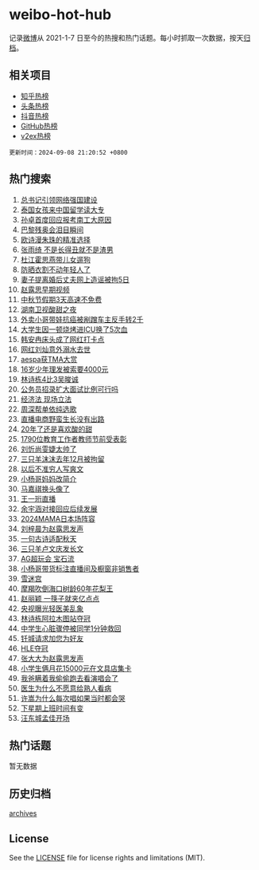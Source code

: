 # weibo-hot-hub

记录[微博](https://www.weibo.com)从 2021-1-7 日至今的热搜和热门话题。每小时抓取一次数据，按天[归档](archives)。

## 相关项目

- [知乎热榜](https://github.com/snaildev/zhihu-hot-hub)
- [头条热榜](https://github.com/snaildev/toutiao-hot-hub)
- [抖音热榜](https://github.com/snaildev/douyin-hot-hub)
- [GitHub热榜](https://github.com/snaildev/github-hot-hub)
- [v2ex热榜](https://github.com/snaildev/v2ex-hot-hub)


`更新时间：2024-09-08 21:20:52 +0800`

## 热门搜索

1. [总书记引领网络强国建设](https://m.weibo.cn/search?containerid=100103type%3D1%26t%3D10%26q%3D%23%E6%80%BB%E4%B9%A6%E8%AE%B0%E5%BC%95%E9%A2%86%E7%BD%91%E7%BB%9C%E5%BC%BA%E5%9B%BD%E5%BB%BA%E8%AE%BE%23&stream_entry_id=51&isnewpage=1&extparam=seat%3D1%26c_type%3D51%26pos%3D0%26cate%3D10103%26q%3D%2523%25E6%2580%25BB%25E4%25B9%25A6%25E8%25AE%25B0%25E5%25BC%2595%25E9%25A2%2586%25E7%25BD%2591%25E7%25BB%259C%25E5%25BC%25BA%25E5%259B%25BD%25E5%25BB%25BA%25E8%25AE%25BE%2523%26dgr%3D0%26filter_type%3Drealtimehot%26stream_entry_id%3D51%26display_time%3D1725801651%26pre_seqid%3D17258016511789327145155)
1. [泰国女孩来中国留学读大专](https://m.weibo.cn/search?containerid=100103type%3D1%26t%3D10%26q%3D%23%E6%B3%B0%E5%9B%BD%E5%A5%B3%E5%AD%A9%E6%9D%A5%E4%B8%AD%E5%9B%BD%E7%95%99%E5%AD%A6%E8%AF%BB%E5%A4%A7%E4%B8%93%23&stream_entry_id=31&isnewpage=1&extparam=seat%3D1%26realpos%3D1%26flag%3D0%26filter_type%3Drealtimehot%26lcate%3D5001%26c_type%3D31%26q%3D%2523%25E6%25B3%25B0%25E5%259B%25BD%25E5%25A5%25B3%25E5%25AD%25A9%25E6%259D%25A5%25E4%25B8%25AD%25E5%259B%25BD%25E7%2595%2599%25E5%25AD%25A6%25E8%25AF%25BB%25E5%25A4%25A7%25E4%25B8%2593%2523%26cate%3D5001%26band_rank%3D1%26dgr%3D0%26pos%3D0%26stream_entry_id%3D31%26display_time%3D1725801651%26pre_seqid%3D17258016511789327145155)
1. [孙卓首度回应报考南工大原因](https://m.weibo.cn/search?containerid=100103type%3D1%26t%3D10%26q%3D%23%E5%AD%99%E5%8D%93%E9%A6%96%E5%BA%A6%E5%9B%9E%E5%BA%94%E6%8A%A5%E8%80%83%E5%8D%97%E5%B7%A5%E5%A4%A7%E5%8E%9F%E5%9B%A0%23&stream_entry_id=31&isnewpage=1&extparam=seat%3D1%26realpos%3D2%26flag%3D1%26filter_type%3Drealtimehot%26lcate%3D5001%26c_type%3D31%26q%3D%2523%25E5%25AD%2599%25E5%258D%2593%25E9%25A6%2596%25E5%25BA%25A6%25E5%259B%259E%25E5%25BA%2594%25E6%258A%25A5%25E8%2580%2583%25E5%258D%2597%25E5%25B7%25A5%25E5%25A4%25A7%25E5%258E%259F%25E5%259B%25A0%2523%26cate%3D5001%26band_rank%3D2%26dgr%3D0%26pos%3D1%26stream_entry_id%3D31%26display_time%3D1725801651%26pre_seqid%3D17258016511789327145155)
1. [巴黎残奥会泪目瞬间](https://m.weibo.cn/search?containerid=100103type%3D1%26t%3D10%26q%3D%23%E5%B7%B4%E9%BB%8E%E6%AE%8B%E5%A5%A5%E4%BC%9A%E6%B3%AA%E7%9B%AE%E7%9E%AC%E9%97%B4%23&stream_entry_id=31&isnewpage=1&extparam=seat%3D1%26realpos%3D3%26flag%3D1%26filter_type%3Drealtimehot%26lcate%3D5001%26c_type%3D31%26q%3D%2523%25E5%25B7%25B4%25E9%25BB%258E%25E6%25AE%258B%25E5%25A5%25A5%25E4%25BC%259A%25E6%25B3%25AA%25E7%259B%25AE%25E7%259E%25AC%25E9%2597%25B4%2523%26cate%3D5001%26band_rank%3D3%26dgr%3D0%26pos%3D2%26stream_entry_id%3D31%26display_time%3D1725801651%26pre_seqid%3D17258016511789327145155)
1. [欧诗漫朱珠的精准选择](https://m.weibo.cn/search?containerid=100103type%3D1%26t%3D10%26q%3D%23%E6%AC%A7%E8%AF%97%E6%BC%AB%E6%9C%B1%E7%8F%A0%E7%9A%84%E7%B2%BE%E5%87%86%E9%80%89%E6%8B%A9%23&stream_entry_id=31&isnewpage=1&extparam=seat%3D1%26topic_ad%3D1%26is_ad_pos%3D1%26filter_type%3Drealtimehot%26lcate%3D5001%26c_type%3D31%26adid%3D253410%26band_rank%3D4%26cate%3D5001%26q%3D%2523%25E6%25AC%25A7%25E8%25AF%2597%25E6%25BC%25AB%25E6%259C%25B1%25E7%258F%25A0%25E7%259A%2584%25E7%25B2%25BE%25E5%2587%2586%25E9%2580%2589%25E6%258B%25A9%2523%26dgr%3D0%26pos%3D3%26stream_entry_id%3D31%26display_time%3D1725801651%26pre_seqid%3D17258016511789327145155)
1. [张雨绮 不是长得丑就不是渣男](https://m.weibo.cn/search?containerid=100103type%3D1%26t%3D10%26q%3D%E5%BC%A0%E9%9B%A8%E7%BB%AE+%E4%B8%8D%E6%98%AF%E9%95%BF%E5%BE%97%E4%B8%91%E5%B0%B1%E4%B8%8D%E6%98%AF%E6%B8%A3%E7%94%B7&stream_entry_id=31&isnewpage=1&extparam=seat%3D1%26realpos%3D4%26flag%3D1%26filter_type%3Drealtimehot%26lcate%3D5001%26c_type%3D31%26q%3D%25E5%25BC%25A0%25E9%259B%25A8%25E7%25BB%25AE%2520%25E4%25B8%258D%25E6%2598%25AF%25E9%2595%25BF%25E5%25BE%2597%25E4%25B8%2591%25E5%25B0%25B1%25E4%25B8%258D%25E6%2598%25AF%25E6%25B8%25A3%25E7%2594%25B7%26cate%3D5001%26band_rank%3D4%26dgr%3D0%26pos%3D4%26stream_entry_id%3D31%26display_time%3D1725801651%26pre_seqid%3D17258016511789327145155)
1. [杜江霍思燕带儿女遛狗](https://m.weibo.cn/search?containerid=100103type%3D1%26t%3D10%26q%3D%23%E6%9D%9C%E6%B1%9F%E9%9C%8D%E6%80%9D%E7%87%95%E5%B8%A6%E5%84%BF%E5%A5%B3%E9%81%9B%E7%8B%97%23&stream_entry_id=31&isnewpage=1&extparam=seat%3D1%26realpos%3D5%26flag%3D0%26filter_type%3Drealtimehot%26lcate%3D5001%26c_type%3D31%26q%3D%2523%25E6%259D%259C%25E6%25B1%259F%25E9%259C%258D%25E6%2580%259D%25E7%2587%2595%25E5%25B8%25A6%25E5%2584%25BF%25E5%25A5%25B3%25E9%2581%259B%25E7%258B%2597%2523%26cate%3D5001%26band_rank%3D5%26dgr%3D0%26pos%3D5%26stream_entry_id%3D31%26display_time%3D1725801651%26pre_seqid%3D17258016511789327145155)
1. [防晒衣割不动年轻人了](https://m.weibo.cn/search?containerid=100103type%3D1%26t%3D10%26q%3D%23%E9%98%B2%E6%99%92%E8%A1%A3%E5%89%B2%E4%B8%8D%E5%8A%A8%E5%B9%B4%E8%BD%BB%E4%BA%BA%E4%BA%86%23&stream_entry_id=31&isnewpage=1&extparam=seat%3D1%26realpos%3D6%26flag%3D0%26filter_type%3Drealtimehot%26lcate%3D5001%26c_type%3D31%26q%3D%2523%25E9%2598%25B2%25E6%2599%2592%25E8%25A1%25A3%25E5%2589%25B2%25E4%25B8%258D%25E5%258A%25A8%25E5%25B9%25B4%25E8%25BD%25BB%25E4%25BA%25BA%25E4%25BA%2586%2523%26cate%3D5001%26band_rank%3D6%26dgr%3D0%26pos%3D6%26stream_entry_id%3D31%26display_time%3D1725801651%26pre_seqid%3D17258016511789327145155)
1. [妻子提离婚后丈夫网上造谣被拘5日](https://m.weibo.cn/search?containerid=100103type%3D1%26t%3D10%26q%3D%23%E5%A6%BB%E5%AD%90%E6%8F%90%E7%A6%BB%E5%A9%9A%E5%90%8E%E4%B8%88%E5%A4%AB%E7%BD%91%E4%B8%8A%E9%80%A0%E8%B0%A3%E8%A2%AB%E6%8B%985%E6%97%A5%23&stream_entry_id=31&isnewpage=1&extparam=seat%3D1%26is_ad_pos%3D1%26filter_type%3Drealtimehot%26lcate%3D5001%26c_type%3D31%26q%3D%2523%25E5%25A6%25BB%25E5%25AD%2590%25E6%258F%2590%25E7%25A6%25BB%25E5%25A9%259A%25E5%2590%258E%25E4%25B8%2588%25E5%25A4%25AB%25E7%25BD%2591%25E4%25B8%258A%25E9%2580%25A0%25E8%25B0%25A3%25E8%25A2%25AB%25E6%258B%25985%25E6%2597%25A5%2523%26adid%3D253585%26cate%3D5001%26band_rank%3D7%26dgr%3D0%26pos%3D7%26stream_entry_id%3D31%26display_time%3D1725801651%26pre_seqid%3D17258016511789327145155)
1. [赵露思早期视频](https://m.weibo.cn/search?containerid=100103type%3D1%26t%3D10%26q%3D%23%E8%B5%B5%E9%9C%B2%E6%80%9D%E6%97%A9%E6%9C%9F%E8%A7%86%E9%A2%91%23&stream_entry_id=31&isnewpage=1&extparam=seat%3D1%26realpos%3D7%26flag%3D1%26filter_type%3Drealtimehot%26lcate%3D5001%26c_type%3D31%26q%3D%2523%25E8%25B5%25B5%25E9%259C%25B2%25E6%2580%259D%25E6%2597%25A9%25E6%259C%259F%25E8%25A7%2586%25E9%25A2%2591%2523%26cate%3D5001%26band_rank%3D7%26dgr%3D0%26pos%3D8%26stream_entry_id%3D31%26display_time%3D1725801651%26pre_seqid%3D17258016511789327145155)
1. [中秋节假期3天高速不免费](https://m.weibo.cn/search?containerid=100103type%3D1%26t%3D10%26q%3D%23%E4%B8%AD%E7%A7%8B%E8%8A%82%E5%81%87%E6%9C%9F3%E5%A4%A9%E9%AB%98%E9%80%9F%E4%B8%8D%E5%85%8D%E8%B4%B9%23&stream_entry_id=31&isnewpage=1&extparam=seat%3D1%26realpos%3D8%26flag%3D0%26filter_type%3Drealtimehot%26lcate%3D5001%26c_type%3D31%26q%3D%2523%25E4%25B8%25AD%25E7%25A7%258B%25E8%258A%2582%25E5%2581%2587%25E6%259C%259F3%25E5%25A4%25A9%25E9%25AB%2598%25E9%2580%259F%25E4%25B8%258D%25E5%2585%258D%25E8%25B4%25B9%2523%26cate%3D5001%26band_rank%3D8%26dgr%3D0%26pos%3D9%26stream_entry_id%3D31%26display_time%3D1725801651%26pre_seqid%3D17258016511789327145155)
1. [湖南卫视酸甜之夜](https://m.weibo.cn/search?containerid=100103type%3D1%26t%3D10%26q%3D%23%E6%B9%96%E5%8D%97%E5%8D%AB%E8%A7%86%E9%85%B8%E7%94%9C%E4%B9%8B%E5%A4%9C%23&stream_entry_id=31&isnewpage=1&extparam=seat%3D1%26realpos%3D9%26flag%3D1%26filter_type%3Drealtimehot%26lcate%3D5001%26c_type%3D31%26q%3D%2523%25E6%25B9%2596%25E5%258D%2597%25E5%258D%25AB%25E8%25A7%2586%25E9%2585%25B8%25E7%2594%259C%25E4%25B9%258B%25E5%25A4%259C%2523%26cate%3D5001%26band_rank%3D9%26dgr%3D0%26pos%3D10%26stream_entry_id%3D31%26display_time%3D1725801651%26pre_seqid%3D17258016511789327145155)
1. [外卖小哥带娃抗癌被剐蹭车主反手转2千](https://m.weibo.cn/search?containerid=100103type%3D1%26t%3D10%26q%3D%23%E5%A4%96%E5%8D%96%E5%B0%8F%E5%93%A5%E5%B8%A6%E5%A8%83%E6%8A%97%E7%99%8C%E8%A2%AB%E5%89%90%E8%B9%AD%E8%BD%A6%E4%B8%BB%E5%8F%8D%E6%89%8B%E8%BD%AC2%E5%8D%83%23&stream_entry_id=31&isnewpage=1&extparam=seat%3D1%26realpos%3D10%26flag%3D32768%26filter_type%3Drealtimehot%26lcate%3D5001%26c_type%3D31%26q%3D%2523%25E5%25A4%2596%25E5%258D%2596%25E5%25B0%258F%25E5%2593%25A5%25E5%25B8%25A6%25E5%25A8%2583%25E6%258A%2597%25E7%2599%258C%25E8%25A2%25AB%25E5%2589%2590%25E8%25B9%25AD%25E8%25BD%25A6%25E4%25B8%25BB%25E5%258F%258D%25E6%2589%258B%25E8%25BD%25AC2%25E5%258D%2583%2523%26cate%3D5001%26band_rank%3D10%26dgr%3D0%26pos%3D11%26stream_entry_id%3D31%26display_time%3D1725801651%26pre_seqid%3D17258016511789327145155)
1. [大学生因一顿烧烤进ICU换了5次血](https://m.weibo.cn/search?containerid=100103type%3D1%26t%3D10%26q%3D%23%E5%A4%A7%E5%AD%A6%E7%94%9F%E5%9B%A0%E4%B8%80%E9%A1%BF%E7%83%A7%E7%83%A4%E8%BF%9BICU%E6%8D%A2%E4%BA%865%E6%AC%A1%E8%A1%80%23&stream_entry_id=31&isnewpage=1&extparam=seat%3D1%26realpos%3D11%26flag%3D2%26filter_type%3Drealtimehot%26lcate%3D5001%26c_type%3D31%26q%3D%2523%25E5%25A4%25A7%25E5%25AD%25A6%25E7%2594%259F%25E5%259B%25A0%25E4%25B8%2580%25E9%25A1%25BF%25E7%2583%25A7%25E7%2583%25A4%25E8%25BF%259BICU%25E6%258D%25A2%25E4%25BA%25865%25E6%25AC%25A1%25E8%25A1%2580%2523%26cate%3D5001%26band_rank%3D11%26dgr%3D0%26pos%3D12%26stream_entry_id%3D31%26display_time%3D1725801651%26pre_seqid%3D17258016511789327145155)
1. [韩安冉床头成了网红打卡点](https://m.weibo.cn/search?containerid=100103type%3D1%26t%3D10%26q%3D%23%E9%9F%A9%E5%AE%89%E5%86%89%E5%BA%8A%E5%A4%B4%E6%88%90%E4%BA%86%E7%BD%91%E7%BA%A2%E6%89%93%E5%8D%A1%E7%82%B9%23&stream_entry_id=31&isnewpage=1&extparam=seat%3D1%26realpos%3D12%26flag%3D2%26filter_type%3Drealtimehot%26lcate%3D5001%26c_type%3D31%26q%3D%2523%25E9%259F%25A9%25E5%25AE%2589%25E5%2586%2589%25E5%25BA%258A%25E5%25A4%25B4%25E6%2588%2590%25E4%25BA%2586%25E7%25BD%2591%25E7%25BA%25A2%25E6%2589%2593%25E5%258D%25A1%25E7%2582%25B9%2523%26cate%3D5001%26band_rank%3D12%26dgr%3D0%26pos%3D13%26stream_entry_id%3D31%26display_time%3D1725801651%26pre_seqid%3D17258016511789327145155)
1. [网红刘灿意外溺水去世](https://m.weibo.cn/search?containerid=100103type%3D1%26t%3D10%26q%3D%23%E7%BD%91%E7%BA%A2%E5%88%98%E7%81%BF%E6%84%8F%E5%A4%96%E6%BA%BA%E6%B0%B4%E5%8E%BB%E4%B8%96%23&stream_entry_id=31&isnewpage=1&extparam=seat%3D1%26realpos%3D13%26flag%3D2%26filter_type%3Drealtimehot%26lcate%3D5001%26c_type%3D31%26q%3D%2523%25E7%25BD%2591%25E7%25BA%25A2%25E5%2588%2598%25E7%2581%25BF%25E6%2584%258F%25E5%25A4%2596%25E6%25BA%25BA%25E6%25B0%25B4%25E5%258E%25BB%25E4%25B8%2596%2523%26cate%3D5001%26band_rank%3D13%26dgr%3D0%26pos%3D14%26stream_entry_id%3D31%26display_time%3D1725801651%26pre_seqid%3D17258016511789327145155)
1. [aespa获TMA大赏](https://m.weibo.cn/search?containerid=100103type%3D1%26t%3D10%26q%3D%23aespa%E8%8E%B7TMA%E5%A4%A7%E8%B5%8F%23&stream_entry_id=31&isnewpage=1&extparam=seat%3D1%26realpos%3D14%26flag%3D1%26filter_type%3Drealtimehot%26lcate%3D5001%26c_type%3D31%26q%3D%2523aespa%25E8%258E%25B7TMA%25E5%25A4%25A7%25E8%25B5%258F%2523%26cate%3D5001%26band_rank%3D14%26dgr%3D0%26pos%3D15%26stream_entry_id%3D31%26display_time%3D1725801651%26pre_seqid%3D17258016511789327145155)
1. [16岁少年理发被索要4000元](https://m.weibo.cn/search?containerid=100103type%3D1%26t%3D10%26q%3D%2316%E5%B2%81%E5%B0%91%E5%B9%B4%E7%90%86%E5%8F%91%E8%A2%AB%E7%B4%A2%E8%A6%814000%E5%85%83%23&stream_entry_id=31&isnewpage=1&extparam=seat%3D1%26realpos%3D15%26flag%3D0%26filter_type%3Drealtimehot%26lcate%3D5001%26c_type%3D31%26q%3D%252316%25E5%25B2%2581%25E5%25B0%2591%25E5%25B9%25B4%25E7%2590%2586%25E5%258F%2591%25E8%25A2%25AB%25E7%25B4%25A2%25E8%25A6%25814000%25E5%2585%2583%2523%26cate%3D5001%26band_rank%3D15%26dgr%3D0%26pos%3D16%26stream_entry_id%3D31%26display_time%3D1725801651%26pre_seqid%3D17258016511789327145155)
1. [林诗栋4比3吴晙诚](https://m.weibo.cn/search?containerid=100103type%3D1%26t%3D10%26q%3D%23%E6%9E%97%E8%AF%97%E6%A0%8B4%E6%AF%943%E5%90%B4%E6%99%99%E8%AF%9A%23&stream_entry_id=31&isnewpage=1&extparam=seat%3D1%26realpos%3D16%26flag%3D1%26filter_type%3Drealtimehot%26lcate%3D5001%26c_type%3D31%26q%3D%2523%25E6%259E%2597%25E8%25AF%2597%25E6%25A0%258B4%25E6%25AF%25943%25E5%2590%25B4%25E6%2599%2599%25E8%25AF%259A%2523%26cate%3D5001%26band_rank%3D16%26dgr%3D0%26pos%3D17%26stream_entry_id%3D31%26display_time%3D1725801651%26pre_seqid%3D17258016511789327145155)
1. [公务员招录扩大面试比例可行吗](https://m.weibo.cn/search?containerid=100103type%3D1%26t%3D10%26q%3D%23%E5%85%AC%E5%8A%A1%E5%91%98%E6%8B%9B%E5%BD%95%E6%89%A9%E5%A4%A7%E9%9D%A2%E8%AF%95%E6%AF%94%E4%BE%8B%E5%8F%AF%E8%A1%8C%E5%90%97%23&stream_entry_id=31&isnewpage=1&extparam=seat%3D1%26realpos%3D17%26flag%3D1%26filter_type%3Drealtimehot%26lcate%3D5001%26c_type%3D31%26q%3D%2523%25E5%2585%25AC%25E5%258A%25A1%25E5%2591%2598%25E6%258B%259B%25E5%25BD%2595%25E6%2589%25A9%25E5%25A4%25A7%25E9%259D%25A2%25E8%25AF%2595%25E6%25AF%2594%25E4%25BE%258B%25E5%258F%25AF%25E8%25A1%258C%25E5%2590%2597%2523%26cate%3D5001%26band_rank%3D17%26dgr%3D0%26pos%3D18%26stream_entry_id%3D31%26display_time%3D1725801651%26pre_seqid%3D17258016511789327145155)
1. [经济法 现场立法](https://m.weibo.cn/search?containerid=100103type%3D1%26t%3D10%26q%3D%E7%BB%8F%E6%B5%8E%E6%B3%95+%E7%8E%B0%E5%9C%BA%E7%AB%8B%E6%B3%95&stream_entry_id=31&isnewpage=1&extparam=seat%3D1%26realpos%3D18%26flag%3D1%26filter_type%3Drealtimehot%26lcate%3D5001%26c_type%3D31%26q%3D%25E7%25BB%258F%25E6%25B5%258E%25E6%25B3%2595%2520%25E7%258E%25B0%25E5%259C%25BA%25E7%25AB%258B%25E6%25B3%2595%26cate%3D5001%26band_rank%3D18%26dgr%3D0%26pos%3D19%26stream_entry_id%3D31%26display_time%3D1725801651%26pre_seqid%3D17258016511789327145155)
1. [周深帮单依纯选歌](https://m.weibo.cn/search?containerid=100103type%3D1%26t%3D10%26q%3D%23%E5%91%A8%E6%B7%B1%E5%B8%AE%E5%8D%95%E4%BE%9D%E7%BA%AF%E9%80%89%E6%AD%8C%23&stream_entry_id=31&isnewpage=1&extparam=seat%3D1%26realpos%3D19%26flag%3D1%26filter_type%3Drealtimehot%26lcate%3D5001%26c_type%3D31%26q%3D%2523%25E5%2591%25A8%25E6%25B7%25B1%25E5%25B8%25AE%25E5%258D%2595%25E4%25BE%259D%25E7%25BA%25AF%25E9%2580%2589%25E6%25AD%258C%2523%26cate%3D5001%26band_rank%3D19%26dgr%3D0%26pos%3D20%26stream_entry_id%3D31%26display_time%3D1725801651%26pre_seqid%3D17258016511789327145155)
1. [直播电商野蛮生长没有出路](https://m.weibo.cn/search?containerid=100103type%3D1%26t%3D10%26q%3D%23%E7%9B%B4%E6%92%AD%E7%94%B5%E5%95%86%E9%87%8E%E8%9B%AE%E7%94%9F%E9%95%BF%E6%B2%A1%E6%9C%89%E5%87%BA%E8%B7%AF%23&stream_entry_id=31&isnewpage=1&extparam=seat%3D1%26realpos%3D20%26flag%3D1%26filter_type%3Drealtimehot%26lcate%3D5001%26c_type%3D31%26q%3D%2523%25E7%259B%25B4%25E6%2592%25AD%25E7%2594%25B5%25E5%2595%2586%25E9%2587%258E%25E8%259B%25AE%25E7%2594%259F%25E9%2595%25BF%25E6%25B2%25A1%25E6%259C%2589%25E5%2587%25BA%25E8%25B7%25AF%2523%26cate%3D5001%26band_rank%3D20%26dgr%3D0%26pos%3D21%26stream_entry_id%3D31%26display_time%3D1725801651%26pre_seqid%3D17258016511789327145155)
1. [20年了还是喜欢酸的甜](https://m.weibo.cn/search?containerid=100103type%3D1%26t%3D10%26q%3D%2320%E5%B9%B4%E4%BA%86%E8%BF%98%E6%98%AF%E5%96%9C%E6%AC%A2%E9%85%B8%E7%9A%84%E7%94%9C%23&stream_entry_id=31&isnewpage=1&extparam=seat%3D1%26realpos%3D21%26flag%3D0%26filter_type%3Drealtimehot%26lcate%3D5001%26c_type%3D31%26stream_entry_id%3D31%26band_rank%3D21%26cate%3D5001%26q%3D%252320%25E5%25B9%25B4%25E4%25BA%2586%25E8%25BF%2598%25E6%2598%25AF%25E5%2596%259C%25E6%25AC%25A2%25E9%2585%25B8%25E7%259A%2584%25E7%2594%259C%2523%26dgr%3D0%26pos%3D22%26adid%3D253234%26display_time%3D1725801651%26pre_seqid%3D17258016511789327145155)
1. [1790位教育工作者教师节前受表彰](https://m.weibo.cn/search?containerid=100103type%3D1%26t%3D10%26q%3D%231790%E4%BD%8D%E6%95%99%E8%82%B2%E5%B7%A5%E4%BD%9C%E8%80%85%E6%95%99%E5%B8%88%E8%8A%82%E5%89%8D%E5%8F%97%E8%A1%A8%E5%BD%B0%23&stream_entry_id=31&isnewpage=1&extparam=seat%3D1%26realpos%3D22%26flag%3D1%26filter_type%3Drealtimehot%26lcate%3D5001%26c_type%3D31%26q%3D%25231790%25E4%25BD%258D%25E6%2595%2599%25E8%2582%25B2%25E5%25B7%25A5%25E4%25BD%259C%25E8%2580%2585%25E6%2595%2599%25E5%25B8%2588%25E8%258A%2582%25E5%2589%258D%25E5%258F%2597%25E8%25A1%25A8%25E5%25BD%25B0%2523%26cate%3D5001%26band_rank%3D22%26dgr%3D0%26pos%3D23%26stream_entry_id%3D31%26display_time%3D1725801651%26pre_seqid%3D17258016511789327145155)
1. [刘忻尚雯婕太帅了](https://m.weibo.cn/search?containerid=100103type%3D1%26t%3D10%26q%3D%E5%88%98%E5%BF%BB%E5%B0%9A%E9%9B%AF%E5%A9%95%E5%A4%AA%E5%B8%85%E4%BA%86&stream_entry_id=31&isnewpage=1&extparam=seat%3D1%26realpos%3D23%26flag%3D1%26filter_type%3Drealtimehot%26lcate%3D5001%26c_type%3D31%26q%3D%25E5%2588%2598%25E5%25BF%25BB%25E5%25B0%259A%25E9%259B%25AF%25E5%25A9%2595%25E5%25A4%25AA%25E5%25B8%2585%25E4%25BA%2586%26cate%3D5001%26band_rank%3D23%26dgr%3D0%26pos%3D24%26stream_entry_id%3D31%26display_time%3D1725801651%26pre_seqid%3D17258016511789327145155)
1. [三只羊沫沫去年12月被拘留](https://m.weibo.cn/search?containerid=100103type%3D1%26t%3D10%26q%3D%23%E4%B8%89%E5%8F%AA%E7%BE%8A%E6%B2%AB%E6%B2%AB%E5%8E%BB%E5%B9%B412%E6%9C%88%E8%A2%AB%E6%8B%98%E7%95%99%23&stream_entry_id=31&isnewpage=1&extparam=seat%3D1%26realpos%3D24%26flag%3D2%26filter_type%3Drealtimehot%26lcate%3D5001%26c_type%3D31%26q%3D%2523%25E4%25B8%2589%25E5%258F%25AA%25E7%25BE%258A%25E6%25B2%25AB%25E6%25B2%25AB%25E5%258E%25BB%25E5%25B9%25B412%25E6%259C%2588%25E8%25A2%25AB%25E6%258B%2598%25E7%2595%2599%2523%26cate%3D5001%26band_rank%3D24%26dgr%3D0%26pos%3D25%26stream_entry_id%3D31%26display_time%3D1725801651%26pre_seqid%3D17258016511789327145155)
1. [以后不准穷人写爽文](https://m.weibo.cn/search?containerid=100103type%3D1%26t%3D10%26q%3D%E4%BB%A5%E5%90%8E%E4%B8%8D%E5%87%86%E7%A9%B7%E4%BA%BA%E5%86%99%E7%88%BD%E6%96%87&stream_entry_id=31&isnewpage=1&extparam=seat%3D1%26realpos%3D25%26flag%3D1%26filter_type%3Drealtimehot%26lcate%3D5001%26c_type%3D31%26q%3D%25E4%25BB%25A5%25E5%2590%258E%25E4%25B8%258D%25E5%2587%2586%25E7%25A9%25B7%25E4%25BA%25BA%25E5%2586%2599%25E7%2588%25BD%25E6%2596%2587%26cate%3D5001%26band_rank%3D25%26dgr%3D0%26pos%3D26%26stream_entry_id%3D31%26display_time%3D1725801651%26pre_seqid%3D17258016511789327145155)
1. [小杨哥妈妈改简介](https://m.weibo.cn/search?containerid=100103type%3D1%26t%3D10%26q%3D%23%E5%B0%8F%E6%9D%A8%E5%93%A5%E5%A6%88%E5%A6%88%E6%94%B9%E7%AE%80%E4%BB%8B%23&stream_entry_id=31&isnewpage=1&extparam=seat%3D1%26realpos%3D26%26flag%3D0%26filter_type%3Drealtimehot%26lcate%3D5001%26c_type%3D31%26q%3D%2523%25E5%25B0%258F%25E6%259D%25A8%25E5%2593%25A5%25E5%25A6%2588%25E5%25A6%2588%25E6%2594%25B9%25E7%25AE%2580%25E4%25BB%258B%2523%26cate%3D5001%26band_rank%3D26%26dgr%3D0%26pos%3D27%26stream_entry_id%3D31%26display_time%3D1725801651%26pre_seqid%3D17258016511789327145155)
1. [马嘉祺换头像了](https://m.weibo.cn/search?containerid=100103type%3D1%26t%3D10%26q%3D%E9%A9%AC%E5%98%89%E7%A5%BA%E6%8D%A2%E5%A4%B4%E5%83%8F%E4%BA%86&stream_entry_id=31&isnewpage=1&extparam=seat%3D1%26realpos%3D27%26flag%3D0%26filter_type%3Drealtimehot%26lcate%3D5001%26c_type%3D31%26q%3D%25E9%25A9%25AC%25E5%2598%2589%25E7%25A5%25BA%25E6%258D%25A2%25E5%25A4%25B4%25E5%2583%258F%25E4%25BA%2586%26cate%3D5001%26band_rank%3D27%26dgr%3D0%26pos%3D28%26stream_entry_id%3D31%26display_time%3D1725801651%26pre_seqid%3D17258016511789327145155)
1. [王一珩直播](https://m.weibo.cn/search?containerid=100103type%3D1%26t%3D10%26q%3D%E7%8E%8B%E4%B8%80%E7%8F%A9%E7%9B%B4%E6%92%AD&stream_entry_id=31&isnewpage=1&extparam=seat%3D1%26realpos%3D28%26flag%3D1%26filter_type%3Drealtimehot%26lcate%3D5001%26c_type%3D31%26q%3D%25E7%258E%258B%25E4%25B8%2580%25E7%258F%25A9%25E7%259B%25B4%25E6%2592%25AD%26cate%3D5001%26band_rank%3D28%26dgr%3D0%26pos%3D29%26stream_entry_id%3D31%26display_time%3D1725801651%26pre_seqid%3D17258016511789327145155)
1. [余宇涵对接回应后续发展](https://m.weibo.cn/search?containerid=100103type%3D1%26t%3D10%26q%3D%23%E4%BD%99%E5%AE%87%E6%B6%B5%E5%AF%B9%E6%8E%A5%E5%9B%9E%E5%BA%94%E5%90%8E%E7%BB%AD%E5%8F%91%E5%B1%95%23&stream_entry_id=31&isnewpage=1&extparam=seat%3D1%26realpos%3D29%26flag%3D1%26filter_type%3Drealtimehot%26lcate%3D5001%26c_type%3D31%26q%3D%2523%25E4%25BD%2599%25E5%25AE%2587%25E6%25B6%25B5%25E5%25AF%25B9%25E6%258E%25A5%25E5%259B%259E%25E5%25BA%2594%25E5%2590%258E%25E7%25BB%25AD%25E5%258F%2591%25E5%25B1%2595%2523%26cate%3D5001%26band_rank%3D29%26dgr%3D0%26pos%3D30%26stream_entry_id%3D31%26display_time%3D1725801651%26pre_seqid%3D17258016511789327145155)
1. [2024MAMA日本场阵容](https://m.weibo.cn/search?containerid=100103type%3D1%26t%3D10%26q%3D%232024MAMA%E6%97%A5%E6%9C%AC%E5%9C%BA%E9%98%B5%E5%AE%B9%23&stream_entry_id=31&isnewpage=1&extparam=seat%3D1%26realpos%3D30%26flag%3D1%26filter_type%3Drealtimehot%26lcate%3D5001%26c_type%3D31%26q%3D%25232024MAMA%25E6%2597%25A5%25E6%259C%25AC%25E5%259C%25BA%25E9%2598%25B5%25E5%25AE%25B9%2523%26cate%3D5001%26band_rank%3D30%26dgr%3D0%26pos%3D31%26stream_entry_id%3D31%26display_time%3D1725801651%26pre_seqid%3D17258016511789327145155)
1. [刘梓晨为赵露思发声](https://m.weibo.cn/search?containerid=100103type%3D1%26t%3D10%26q%3D%23%E5%88%98%E6%A2%93%E6%99%A8%E4%B8%BA%E8%B5%B5%E9%9C%B2%E6%80%9D%E5%8F%91%E5%A3%B0%23&stream_entry_id=31&isnewpage=1&extparam=seat%3D1%26realpos%3D31%26flag%3D0%26filter_type%3Drealtimehot%26lcate%3D5001%26c_type%3D31%26q%3D%2523%25E5%2588%2598%25E6%25A2%2593%25E6%2599%25A8%25E4%25B8%25BA%25E8%25B5%25B5%25E9%259C%25B2%25E6%2580%259D%25E5%258F%2591%25E5%25A3%25B0%2523%26cate%3D5001%26band_rank%3D31%26dgr%3D0%26pos%3D32%26stream_entry_id%3D31%26display_time%3D1725801651%26pre_seqid%3D17258016511789327145155)
1. [一句古诗适配秋天](https://m.weibo.cn/search?containerid=100103type%3D1%26t%3D10%26q%3D%23%E4%B8%80%E5%8F%A5%E5%8F%A4%E8%AF%97%E9%80%82%E9%85%8D%E7%A7%8B%E5%A4%A9%23&stream_entry_id=31&isnewpage=1&extparam=seat%3D1%26realpos%3D32%26flag%3D1%26filter_type%3Drealtimehot%26lcate%3D5001%26c_type%3D31%26q%3D%2523%25E4%25B8%2580%25E5%258F%25A5%25E5%258F%25A4%25E8%25AF%2597%25E9%2580%2582%25E9%2585%258D%25E7%25A7%258B%25E5%25A4%25A9%2523%26cate%3D5001%26band_rank%3D32%26dgr%3D0%26pos%3D33%26stream_entry_id%3D31%26display_time%3D1725801651%26pre_seqid%3D17258016511789327145155)
1. [三只羊卢文庆发长文](https://m.weibo.cn/search?containerid=100103type%3D1%26t%3D10%26q%3D%23%E4%B8%89%E5%8F%AA%E7%BE%8A%E5%8D%A2%E6%96%87%E5%BA%86%E5%8F%91%E9%95%BF%E6%96%87%23&stream_entry_id=31&isnewpage=1&extparam=seat%3D1%26realpos%3D33%26flag%3D0%26filter_type%3Drealtimehot%26lcate%3D5001%26c_type%3D31%26q%3D%2523%25E4%25B8%2589%25E5%258F%25AA%25E7%25BE%258A%25E5%258D%25A2%25E6%2596%2587%25E5%25BA%2586%25E5%258F%2591%25E9%2595%25BF%25E6%2596%2587%2523%26cate%3D5001%26band_rank%3D33%26dgr%3D0%26pos%3D34%26stream_entry_id%3D31%26display_time%3D1725801651%26pre_seqid%3D17258016511789327145155)
1. [AG超玩会 宝石流](https://m.weibo.cn/search?containerid=100103type%3D1%26t%3D10%26q%3DAG%E8%B6%85%E7%8E%A9%E4%BC%9A+%E5%AE%9D%E7%9F%B3%E6%B5%81&stream_entry_id=31&isnewpage=1&extparam=seat%3D1%26realpos%3D34%26flag%3D1%26filter_type%3Drealtimehot%26lcate%3D5001%26c_type%3D31%26q%3DAG%25E8%25B6%2585%25E7%258E%25A9%25E4%25BC%259A%2520%25E5%25AE%259D%25E7%259F%25B3%25E6%25B5%2581%26cate%3D5001%26band_rank%3D34%26dgr%3D0%26pos%3D35%26stream_entry_id%3D31%26display_time%3D1725801651%26pre_seqid%3D17258016511789327145155)
1. [小杨哥带货标注直播间及橱窗非销售者](https://m.weibo.cn/search?containerid=100103type%3D1%26t%3D10%26q%3D%23%E5%B0%8F%E6%9D%A8%E5%93%A5%E5%B8%A6%E8%B4%A7%E6%A0%87%E6%B3%A8%E7%9B%B4%E6%92%AD%E9%97%B4%E5%8F%8A%E6%A9%B1%E7%AA%97%E9%9D%9E%E9%94%80%E5%94%AE%E8%80%85%23&stream_entry_id=31&isnewpage=1&extparam=seat%3D1%26realpos%3D35%26flag%3D1%26filter_type%3Drealtimehot%26lcate%3D5001%26c_type%3D31%26q%3D%2523%25E5%25B0%258F%25E6%259D%25A8%25E5%2593%25A5%25E5%25B8%25A6%25E8%25B4%25A7%25E6%25A0%2587%25E6%25B3%25A8%25E7%259B%25B4%25E6%2592%25AD%25E9%2597%25B4%25E5%258F%258A%25E6%25A9%25B1%25E7%25AA%2597%25E9%259D%259E%25E9%2594%2580%25E5%2594%25AE%25E8%2580%2585%2523%26cate%3D5001%26band_rank%3D35%26dgr%3D0%26pos%3D36%26stream_entry_id%3D31%26display_time%3D1725801651%26pre_seqid%3D17258016511789327145155)
1. [雪迷宫](https://m.weibo.cn/search?containerid=100103type%3D1%26t%3D10%26q%3D%E9%9B%AA%E8%BF%B7%E5%AE%AB&stream_entry_id=31&isnewpage=1&extparam=seat%3D1%26realpos%3D36%26flag%3D1%26filter_type%3Drealtimehot%26lcate%3D5001%26c_type%3D31%26q%3D%25E9%259B%25AA%25E8%25BF%25B7%25E5%25AE%25AB%26cate%3D5001%26band_rank%3D36%26dgr%3D0%26pos%3D37%26stream_entry_id%3D31%26display_time%3D1725801651%26pre_seqid%3D17258016511789327145155)
1. [摩羯吹倒海口树龄60年花梨王](https://m.weibo.cn/search?containerid=100103type%3D1%26t%3D10%26q%3D%23%E6%91%A9%E7%BE%AF%E5%90%B9%E5%80%92%E6%B5%B7%E5%8F%A3%E6%A0%91%E9%BE%8460%E5%B9%B4%E8%8A%B1%E6%A2%A8%E7%8E%8B%23&stream_entry_id=31&isnewpage=1&extparam=seat%3D1%26realpos%3D37%26flag%3D1%26filter_type%3Drealtimehot%26lcate%3D5001%26c_type%3D31%26q%3D%2523%25E6%2591%25A9%25E7%25BE%25AF%25E5%2590%25B9%25E5%2580%2592%25E6%25B5%25B7%25E5%258F%25A3%25E6%25A0%2591%25E9%25BE%258460%25E5%25B9%25B4%25E8%258A%25B1%25E6%25A2%25A8%25E7%258E%258B%2523%26cate%3D5001%26band_rank%3D37%26dgr%3D0%26pos%3D38%26stream_entry_id%3D31%26display_time%3D1725801651%26pre_seqid%3D17258016511789327145155)
1. [赵丽颖 一筷子就夹亿点点](https://m.weibo.cn/search?containerid=100103type%3D1%26t%3D10%26q%3D%E8%B5%B5%E4%B8%BD%E9%A2%96+%E4%B8%80%E7%AD%B7%E5%AD%90%E5%B0%B1%E5%A4%B9%E4%BA%BF%E7%82%B9%E7%82%B9&stream_entry_id=31&isnewpage=1&extparam=seat%3D1%26realpos%3D38%26flag%3D0%26filter_type%3Drealtimehot%26lcate%3D5001%26c_type%3D31%26q%3D%25E8%25B5%25B5%25E4%25B8%25BD%25E9%25A2%2596%2520%25E4%25B8%2580%25E7%25AD%25B7%25E5%25AD%2590%25E5%25B0%25B1%25E5%25A4%25B9%25E4%25BA%25BF%25E7%2582%25B9%25E7%2582%25B9%26cate%3D5001%26band_rank%3D38%26dgr%3D0%26pos%3D39%26stream_entry_id%3D31%26display_time%3D1725801651%26pre_seqid%3D17258016511789327145155)
1. [央视曝光轻医美乱象](https://m.weibo.cn/search?containerid=100103type%3D1%26t%3D10%26q%3D%23%E5%A4%AE%E8%A7%86%E6%9B%9D%E5%85%89%E8%BD%BB%E5%8C%BB%E7%BE%8E%E4%B9%B1%E8%B1%A1%23&stream_entry_id=31&isnewpage=1&extparam=seat%3D1%26realpos%3D39%26flag%3D1%26filter_type%3Drealtimehot%26lcate%3D5001%26c_type%3D31%26q%3D%2523%25E5%25A4%25AE%25E8%25A7%2586%25E6%259B%259D%25E5%2585%2589%25E8%25BD%25BB%25E5%258C%25BB%25E7%25BE%258E%25E4%25B9%25B1%25E8%25B1%25A1%2523%26cate%3D5001%26band_rank%3D39%26dgr%3D0%26pos%3D40%26stream_entry_id%3D31%26display_time%3D1725801651%26pre_seqid%3D17258016511789327145155)
1. [林诗栋阿拉木图站夺冠](https://m.weibo.cn/search?containerid=100103type%3D1%26t%3D10%26q%3D%23%E6%9E%97%E8%AF%97%E6%A0%8B%E9%98%BF%E6%8B%89%E6%9C%A8%E5%9B%BE%E7%AB%99%E5%A4%BA%E5%86%A0%23&stream_entry_id=31&isnewpage=1&extparam=seat%3D1%26realpos%3D40%26flag%3D1%26filter_type%3Drealtimehot%26lcate%3D5001%26c_type%3D31%26q%3D%2523%25E6%259E%2597%25E8%25AF%2597%25E6%25A0%258B%25E9%2598%25BF%25E6%258B%2589%25E6%259C%25A8%25E5%259B%25BE%25E7%25AB%2599%25E5%25A4%25BA%25E5%2586%25A0%2523%26cate%3D5001%26band_rank%3D40%26dgr%3D0%26pos%3D41%26stream_entry_id%3D31%26display_time%3D1725801651%26pre_seqid%3D17258016511789327145155)
1. [中学生心脏骤停被同学1分钟救回](https://m.weibo.cn/search?containerid=100103type%3D1%26t%3D10%26q%3D%23%E4%B8%AD%E5%AD%A6%E7%94%9F%E5%BF%83%E8%84%8F%E9%AA%A4%E5%81%9C%E8%A2%AB%E5%90%8C%E5%AD%A61%E5%88%86%E9%92%9F%E6%95%91%E5%9B%9E%23&stream_entry_id=31&isnewpage=1&extparam=seat%3D1%26realpos%3D41%26flag%3D0%26filter_type%3Drealtimehot%26lcate%3D5001%26c_type%3D31%26q%3D%2523%25E4%25B8%25AD%25E5%25AD%25A6%25E7%2594%259F%25E5%25BF%2583%25E8%2584%258F%25E9%25AA%25A4%25E5%2581%259C%25E8%25A2%25AB%25E5%2590%258C%25E5%25AD%25A61%25E5%2588%2586%25E9%2592%259F%25E6%2595%2591%25E5%259B%259E%2523%26cate%3D5001%26band_rank%3D41%26dgr%3D0%26pos%3D42%26stream_entry_id%3D31%26display_time%3D1725801651%26pre_seqid%3D17258016511789327145155)
1. [钎城请求加您为好友](https://m.weibo.cn/search?containerid=100103type%3D1%26t%3D10%26q%3D%E9%92%8E%E5%9F%8E%E8%AF%B7%E6%B1%82%E5%8A%A0%E6%82%A8%E4%B8%BA%E5%A5%BD%E5%8F%8B&stream_entry_id=31&isnewpage=1&extparam=seat%3D1%26realpos%3D42%26flag%3D1%26filter_type%3Drealtimehot%26lcate%3D5001%26c_type%3D31%26q%3D%25E9%2592%258E%25E5%259F%258E%25E8%25AF%25B7%25E6%25B1%2582%25E5%258A%25A0%25E6%2582%25A8%25E4%25B8%25BA%25E5%25A5%25BD%25E5%258F%258B%26cate%3D5001%26band_rank%3D42%26dgr%3D0%26pos%3D43%26stream_entry_id%3D31%26display_time%3D1725801651%26pre_seqid%3D17258016511789327145155)
1. [HLE夺冠](https://m.weibo.cn/search?containerid=100103type%3D1%26t%3D10%26q%3D%23HLE%E5%A4%BA%E5%86%A0%23&stream_entry_id=31&isnewpage=1&extparam=seat%3D1%26realpos%3D43%26flag%3D0%26filter_type%3Drealtimehot%26lcate%3D5001%26c_type%3D31%26q%3D%2523HLE%25E5%25A4%25BA%25E5%2586%25A0%2523%26cate%3D5001%26band_rank%3D43%26dgr%3D0%26pos%3D44%26stream_entry_id%3D31%26display_time%3D1725801651%26pre_seqid%3D17258016511789327145155)
1. [张大大为赵露思发声](https://m.weibo.cn/search?containerid=100103type%3D1%26t%3D10%26q%3D%23%E5%BC%A0%E5%A4%A7%E5%A4%A7%E4%B8%BA%E8%B5%B5%E9%9C%B2%E6%80%9D%E5%8F%91%E5%A3%B0%23&stream_entry_id=31&isnewpage=1&extparam=seat%3D1%26realpos%3D44%26flag%3D0%26filter_type%3Drealtimehot%26lcate%3D5001%26c_type%3D31%26q%3D%2523%25E5%25BC%25A0%25E5%25A4%25A7%25E5%25A4%25A7%25E4%25B8%25BA%25E8%25B5%25B5%25E9%259C%25B2%25E6%2580%259D%25E5%258F%2591%25E5%25A3%25B0%2523%26cate%3D5001%26band_rank%3D44%26dgr%3D0%26pos%3D45%26stream_entry_id%3D31%26display_time%3D1725801651%26pre_seqid%3D17258016511789327145155)
1. [小学生俩月花15000元在文具店集卡](https://m.weibo.cn/search?containerid=100103type%3D1%26t%3D10%26q%3D%23%E5%B0%8F%E5%AD%A6%E7%94%9F%E4%BF%A9%E6%9C%88%E8%8A%B115000%E5%85%83%E5%9C%A8%E6%96%87%E5%85%B7%E5%BA%97%E9%9B%86%E5%8D%A1%23&stream_entry_id=31&isnewpage=1&extparam=seat%3D1%26realpos%3D45%26flag%3D0%26filter_type%3Drealtimehot%26lcate%3D5001%26c_type%3D31%26q%3D%2523%25E5%25B0%258F%25E5%25AD%25A6%25E7%2594%259F%25E4%25BF%25A9%25E6%259C%2588%25E8%258A%25B115000%25E5%2585%2583%25E5%259C%25A8%25E6%2596%2587%25E5%2585%25B7%25E5%25BA%2597%25E9%259B%2586%25E5%258D%25A1%2523%26cate%3D5001%26band_rank%3D45%26dgr%3D0%26pos%3D46%26stream_entry_id%3D31%26display_time%3D1725801651%26pre_seqid%3D17258016511789327145155)
1. [我爸瞒着我偷偷跑去看演唱会了](https://m.weibo.cn/search?containerid=100103type%3D1%26t%3D10%26q%3D%23%E6%88%91%E7%88%B8%E7%9E%92%E7%9D%80%E6%88%91%E5%81%B7%E5%81%B7%E8%B7%91%E5%8E%BB%E7%9C%8B%E6%BC%94%E5%94%B1%E4%BC%9A%E4%BA%86%23&stream_entry_id=31&isnewpage=1&extparam=seat%3D1%26realpos%3D46%26flag%3D0%26filter_type%3Drealtimehot%26lcate%3D5001%26c_type%3D31%26q%3D%2523%25E6%2588%2591%25E7%2588%25B8%25E7%259E%2592%25E7%259D%2580%25E6%2588%2591%25E5%2581%25B7%25E5%2581%25B7%25E8%25B7%2591%25E5%258E%25BB%25E7%259C%258B%25E6%25BC%2594%25E5%2594%25B1%25E4%25BC%259A%25E4%25BA%2586%2523%26cate%3D5001%26band_rank%3D46%26dgr%3D0%26pos%3D47%26stream_entry_id%3D31%26display_time%3D1725801651%26pre_seqid%3D17258016511789327145155)
1. [医生为什么不愿意给熟人看病](https://m.weibo.cn/search?containerid=100103type%3D1%26t%3D10%26q%3D%23%E5%8C%BB%E7%94%9F%E4%B8%BA%E4%BB%80%E4%B9%88%E4%B8%8D%E6%84%BF%E6%84%8F%E7%BB%99%E7%86%9F%E4%BA%BA%E7%9C%8B%E7%97%85%23&stream_entry_id=31&isnewpage=1&extparam=seat%3D1%26realpos%3D47%26flag%3D1%26filter_type%3Drealtimehot%26lcate%3D5001%26c_type%3D31%26q%3D%2523%25E5%258C%25BB%25E7%2594%259F%25E4%25B8%25BA%25E4%25BB%2580%25E4%25B9%2588%25E4%25B8%258D%25E6%2584%25BF%25E6%2584%258F%25E7%25BB%2599%25E7%2586%259F%25E4%25BA%25BA%25E7%259C%258B%25E7%2597%2585%2523%26cate%3D5001%26band_rank%3D47%26dgr%3D0%26pos%3D48%26stream_entry_id%3D31%26display_time%3D1725801651%26pre_seqid%3D17258016511789327145155)
1. [许嵩为什么每次唱如果当时都会哭](https://m.weibo.cn/search?containerid=100103type%3D1%26t%3D10%26q%3D%E8%AE%B8%E5%B5%A9%E4%B8%BA%E4%BB%80%E4%B9%88%E6%AF%8F%E6%AC%A1%E5%94%B1%E5%A6%82%E6%9E%9C%E5%BD%93%E6%97%B6%E9%83%BD%E4%BC%9A%E5%93%AD&stream_entry_id=31&isnewpage=1&extparam=seat%3D1%26realpos%3D48%26flag%3D0%26filter_type%3Drealtimehot%26lcate%3D5001%26c_type%3D31%26q%3D%25E8%25AE%25B8%25E5%25B5%25A9%25E4%25B8%25BA%25E4%25BB%2580%25E4%25B9%2588%25E6%25AF%258F%25E6%25AC%25A1%25E5%2594%25B1%25E5%25A6%2582%25E6%259E%259C%25E5%25BD%2593%25E6%2597%25B6%25E9%2583%25BD%25E4%25BC%259A%25E5%2593%25AD%26cate%3D5001%26band_rank%3D48%26dgr%3D0%26pos%3D49%26stream_entry_id%3D31%26display_time%3D1725801651%26pre_seqid%3D17258016511789327145155)
1. [下星期上班时间有变](https://m.weibo.cn/search?containerid=100103type%3D1%26t%3D10%26q%3D%23%E4%B8%8B%E6%98%9F%E6%9C%9F%E4%B8%8A%E7%8F%AD%E6%97%B6%E9%97%B4%E6%9C%89%E5%8F%98%23&stream_entry_id=31&isnewpage=1&extparam=seat%3D1%26realpos%3D49%26flag%3D0%26filter_type%3Drealtimehot%26lcate%3D5001%26c_type%3D31%26q%3D%2523%25E4%25B8%258B%25E6%2598%259F%25E6%259C%259F%25E4%25B8%258A%25E7%258F%25AD%25E6%2597%25B6%25E9%2597%25B4%25E6%259C%2589%25E5%258F%2598%2523%26cate%3D5001%26band_rank%3D49%26dgr%3D0%26pos%3D50%26stream_entry_id%3D31%26display_time%3D1725801651%26pre_seqid%3D17258016511789327145155)
1. [汪东城孟佳开场](https://m.weibo.cn/search?containerid=100103type%3D1%26t%3D10%26q%3D%E6%B1%AA%E4%B8%9C%E5%9F%8E%E5%AD%9F%E4%BD%B3%E5%BC%80%E5%9C%BA&stream_entry_id=31&isnewpage=1&extparam=seat%3D1%26realpos%3D50%26flag%3D1%26filter_type%3Drealtimehot%26lcate%3D5001%26c_type%3D31%26q%3D%25E6%25B1%25AA%25E4%25B8%259C%25E5%259F%258E%25E5%25AD%259F%25E4%25BD%25B3%25E5%25BC%2580%25E5%259C%25BA%26cate%3D5001%26band_rank%3D50%26dgr%3D0%26pos%3D51%26stream_entry_id%3D31%26display_time%3D1725801651%26pre_seqid%3D17258016511789327145155)

## 热门话题

暂无数据

## 历史归档

[archives](archives)

## License

See the [LICENSE](LICENSE) file for license rights and limitations (MIT).
